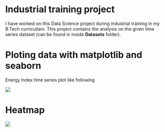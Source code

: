 # Industrial training project
I have worked on this Data Science project during industrial training in my B.Tech curricullam. This project contains the analysis on the given time series dataset (can be found in inside **Datasets** folder).

# Ploting data with matplotlib and seaborn
Energy Index time series plot like following

![](/../assets/plots/ei_yearly.png)

# Heatmap


![](/../assets/plots/ei_heatmap.png)
